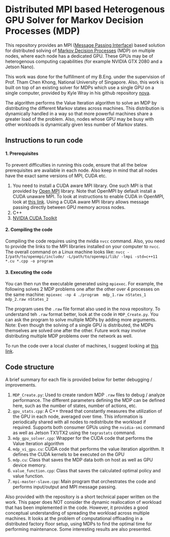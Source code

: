 # Distributed MPI based Heterogenous GPU Solver for Markov Decision Processes (MDP)

This repository provides an MPI ([Message Passing Interface](https://en.wikipedia.org/wiki/Message_Passing_Interface)) based solution for distributed solving of [Markov Decision Processes](https://en.wikipedia.org/wiki/Markov_decision_process) (MDP) on multiple nodes, where each node has a dedicated GPU. These GPUs may be of heterogenous computing capabilities (for example NVIDIA GTX 2080 and a Jetson Nano).

This work was done for the fulfillment of my B.Eng. under the supervision of Prof. Tham Chen Khong, National University of Singapore. Also, this work is built on top of an existing solver for MDPs which use a single GPU on a single computer, provided by Kyle Wray in his github repository [nova](https://github.com/kylewray/nova).

The algorithm performs the Value Iteration algorithm to solve an MDP by distributing the different Markov states across machines. This distribution is dynamically handled in a way so that more powerful machines share a greater load of the problem. Also, nodes whose GPU may be busy with other workloads is dynamically given less number of Markov states.

## Instructions to run code
#### 1. Prerequisites
To prevent difficulties in running this code, ensure that all the below prerequisites are available in each node. Also keep in mind that all nodes have the exact same versions of MPI, CUDA etc.
1. You need to install a CUDA aware MPI library. One such MPI is that provided by [Open MPI](https://www.open-mpi.org) library. Note that OpenMPI by default install a CUDA unaware MPI. To look at instructions to enable CUDA in OpenMPI, look at [this link](https://www.open-mpi.org/faq/?category=buildcuda). Using a CUDA aware MPI library allows message passing directly between GPU memory across nodes.
2. C++
3. [NVIDIA CUDA Toolkit](https://developer.nvidia.com/cuda-toolkit)

#### 2. Compiling the code
Compiling the code requires using the nvidia `nvcc` command. Also, you need to provide the links to the MPI libraries installed on your computer to `nvcc`. The overall command on a Linux machine looks like:
`nvcc -I/path/to/openmpi/include/ -L/path/to/openmpi/lib/ -lmpi -std=c++11 *.cu *.cpp -o program`

#### 3. Executing the code
You can then run the executable generated using `mpiexec`. For example, the following solves 2 MDP problems one after the other over 4 processes on the same machine:
`mpiexec -np 4 ./program  mdp_1.raw nStates_1 mdp_2.raw nStates_2`

The program uses the `.raw` file format also used in the nova repository. To understand teh `.raw` format better, look at the code in `MDP_Create.py`. You can ask the program to solve multiple MDPs by adding more arguments. Note: Even though the solving of a single GPU is distributed, the MDPs themselves are solved one after the other. Future work may involve distributing multiple MDP problems over the network as well.

To run the code over a local cluster of machines, I suggest looking at [this link](https://mpitutorial.com/tutorials/running-an-mpi-cluster-within-a-lan/).

## Code structure
A brief summary for each file is provided below for better debugging / improvements.
1. `MDP_Create.py`: Used to create random MDP `.raw` files to debug / analyze performance. The different parameters defining the MDP can be defined here, such as the number of states, number of actions, etc.
2. `gpu_stats.cpp`: A C++ thread that constantly measures the utilization of the GPU in each node, averaged over time. This information is periodically shared with all nodes to redistribute the workload if required. Supports both consumer GPUs using the `nvidia-smi` command as well as Jetson TX1/TX2 using the `tegrastats` command.
3. `mdp_gpu_solver.cpp`: Wrapper for the CUDA code that performs the Value Iteration algorithm
4. `mdp_vi_gpu.cu`: CUDA code that performs the value iteration algorithm. It defines the CUDA kernels to be executed on the GPU
5. `mdp.cu`: Class that saves the MDP data both on host as well as GPU device memory.
6. `value_function.cpp`: Class that saves the calculated optimal policy and value function.
7. `mpi-master-slave.cpp`: Main program that orchestrates the code and performs input/output and MPI message passing.

Also provided with the repository is a short technical paper written on the work. This paper does NOT consider the dynamic reallocation of workload that has been implemented in the code. However, it provides a good conceptual understanding of spreading the workload across multiple machines. It looks at the problem of computational offloading in a distributed factory floor setup, using MDPs to find the optimal time for performing maintenance. Some interesting results are also presented.